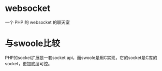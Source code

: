 # websocket
一个 PHP 的 websocket 的聊天室

# 与swoole比较
PHP的socket扩展是一套socket api，而swoole是用C实现，它的socket是C库的socket，更加底层可控。

